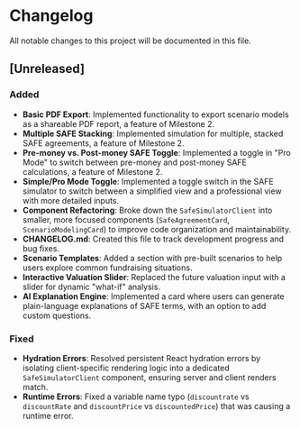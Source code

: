 # Changelog

All notable changes to this project will be documented in this file.

## [Unreleased]

### Added
- **Basic PDF Export**: Implemented functionality to export scenario models as a shareable PDF report, a feature of Milestone 2.
- **Multiple SAFE Stacking**: Implemented simulation for multiple, stacked SAFE agreements, a feature of Milestone 2.
- **Pre-money vs. Post-money SAFE Toggle**: Implemented a toggle in "Pro Mode" to switch between pre-money and post-money SAFE calculations, a feature of Milestone 2.
- **Simple/Pro Mode Toggle**: Implemented a toggle switch in the SAFE simulator to switch between a simplified view and a professional view with more detailed inputs.
- **Component Refactoring**: Broke down the `SafeSimulatorClient` into smaller, more focused components (`SafeAgreementCard`, `ScenarioModelingCard`) to improve code organization and maintainability.
- **CHANGELOG.md**: Created this file to track development progress and bug fixes.
- **Scenario Templates**: Added a section with pre-built scenarios to help users explore common fundraising situations.
- **Interactive Valuation Slider**: Replaced the future valuation input with a slider for dynamic "what-if" analysis.
- **AI Explanation Engine**: Implemented a card where users can generate plain-language explanations of SAFE terms, with an option to add custom questions.

### Fixed
- **Hydration Errors**: Resolved persistent React hydration errors by isolating client-specific rendering logic into a dedicated `SafeSimulatorClient` component, ensuring server and client renders match.
- **Runtime Errors**: Fixed a variable name typo (`discountrate` vs `discountRate` and `discountPrice` vs `discountedPrice`) that was causing a runtime error.

